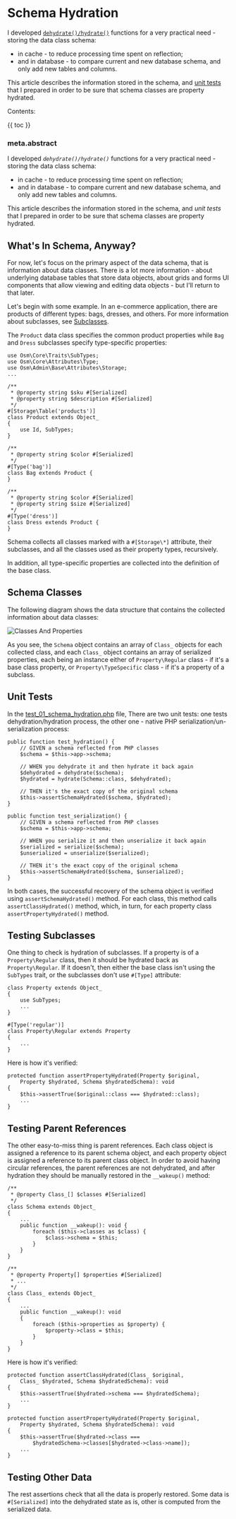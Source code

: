 # Schema Hydration

I developed [`dehydrate()/hydrate()`](11-framework-hydration.md) functions for a very practical need - storing the data class schema:

* in cache - to reduce processing time spent on reflection;
* and in database - to compare current and new database schema, and only add new tables and columns. 

This article describes the information stored in the schema, and [unit tests](https://github.com/osmphp/admin/blob/HEAD/tests_migrations/test_01_schema_hydration.php) that I prepared in order to be sure that schema classes are property hydrated. 

Contents:

{{ toc }}

### meta.abstract

I developed *`dehydrate()/hydrate()`* functions for a very practical need - storing the data class schema:

* in cache - to reduce processing time spent on reflection;
* and in database - to compare current and new database schema, and only add new tables and columns.

This article describes the information stored in the schema, and *unit tests* that I prepared in order to be sure that schema classes are property hydrated.

## What's In Schema, Anyway?

For now, let's focus on the primary aspect of the data schema, that is information about data classes. There is a lot more information - about underlying database tables that store data objects, about grids and forms UI components that allow viewing and editing data objects - but I'll return to that later.

Let's begin with some example. In an e-commerce application, there are products of different types: bags, dresses, and others. For more information about subclasses, see [Subclasses](04-data-subclasses.md). 

The `Product` data class specifies the common product properties while `Bag` and `Dress` subclasses specify type-specific properties:

    use Osm\Core\Traits\SubTypes;
    use Osm\Core\Attributes\Type;
    use Osm\Admin\Base\Attributes\Storage;
    ...
    
    /**
     * @property string $sku #[Serialized]
     * @property string $description #[Serialized]
     */
    #[Storage\Table('products')]
    class Product extends Object_
    {
        use Id, SubTypes;
    }

    /**
     * @property string $color #[Serialized]
     */
    #[Type('bag')]
    class Bag extends Product {
    }  

    /**
     * @property string $color #[Serialized]
     * @property string $size #[Serialized]
     */
    #[Type('dress')]
    class Dress extends Product {
    }  

Schema collects all classes marked with a `#[Storage\*]` attribute, their subclasses, and all the classes used as their property types, recursively.

In addition, all type-specific properties are collected into the definition of the base class.

## Schema Classes

The following diagram shows the data structure that contains the collected information about data classes:

![Classes And Properties](classes-and-properties.png)      

As you see, the `Schema` object contains an array of `Class_` objects for each collected class, and each `Class_` object contains an array of serialized properties, each being an instance either of `Property\Regular` class - if it's a base class property, or `Property\TypeSpecific` class - if it's a property of a subclass. 

## Unit Tests

In the [test_01_schema_hydration.php](https://github.com/osmphp/admin/blob/HEAD/tests_migrations/test_01_schema_hydration.php) file, There are two unit tests: one tests dehydration/hydration process, the other one - native PHP serialization/un-serialization process:

    public function test_hydration() {
        // GIVEN a schema reflected from PHP classes
        $schema = $this->app->schema;

        // WHEN you dehydrate it and then hydrate it back again
        $dehydrated = dehydrate($schema);
        $hydrated = hydrate(Schema::class, $dehydrated);

        // THEN it's the exact copy of the original schema
        $this->assertSchemaHydrated($schema, $hydrated);
    }

    public function test_serialization() {
        // GIVEN a schema reflected from PHP classes
        $schema = $this->app->schema;

        // WHEN you serialize it and then unserialize it back again
        $serialized = serialize($schema);
        $unserialized = unserialize($serialized);

        // THEN it's the exact copy of the original schema
        $this->assertSchemaHydrated($schema, $unserialized);
    }

In both cases, the successful recovery of the schema object is verified using `assertSchemaHydrated()` method. For each class, this method calls `assertClassHydrated()` method, which, in turn, for each property class `assertPropertyHydrated()` method.

## Testing Subclasses

One thing to check is hydration of subclasses. If a property is of a `Property\Regular` class, then it should be hydrated back as `Property\Regular`. If it doesn't, then either the base class isn't using the `SubTypes` trait, or the subclasses don't use `#[Type]` attribute:

    class Property extends Object_
    {
        use SubTypes;
        ... 
    }

    #[Type('regular')]
    class Property\Regular extends Property
    {
        ...
    }
    
Here is how it's verified:

    protected function assertPropertyHydrated(Property $original,
        Property $hydrated, Schema $hydratedSchema): void
    {
        $this->assertTrue($original::class === $hydrated::class);
        ...
    }

## Testing Parent References

The other easy-to-miss thing is parent references. Each class object is assigned a reference to its parent schema object, and each property object is assigned a reference to its parent class object. In order to avoid having circular references, the parent references are not dehydrated, and after hydration they should be manually restored in the `__wakeup()` method:

    /**
     * @property Class_[] $classes #[Serialized]
     */
    class Schema extends Object_
    {
        ...
        public function __wakeup(): void {
            foreach ($this->classes as $class) {
                $class->schema = $this;
            }
        }
    }    
    
    /**
     * @property Property[] $properties #[Serialized]
     * ...
     */
    class Class_ extends Object_
    {
        ...
        public function __wakeup(): void
        {
            foreach ($this->properties as $property) {
                $property->class = $this;
            }
        }
    }
    
Here is how it's verified:

    protected function assertClassHydrated(Class_ $original,
        Class_ $hydrated, Schema $hydratedSchema): void
    {
        $this->assertTrue($hydrated->schema === $hydratedSchema);
        ...
    }

    protected function assertPropertyHydrated(Property $original,
        Property $hydrated, Schema $hydratedSchema): void
    {
        $this->assertTrue($hydrated->class ===
            $hydratedSchema->classes[$hydrated->class->name]);
        ...            
    }

## Testing Other Data

The rest assertions check that all the data is properly restored. Some data is `#[Serialized]` into the dehydrated state as is, other is computed from the serialized data. 

